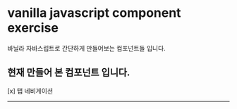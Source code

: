 # vanilla javascript component exercise

바닐라 자바스립트로 간단하게 만들어보는 컴포넌트들 입니다.

## 현재 만들어 본 컴포넌트 입니다.

[x] 탭 네비게이션

---
